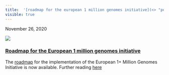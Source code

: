 ```yaml
---
title:  '[roadmap for the european 1 million genomes initiative](<> "permalink for roadmap for the european 1 million genomes initiative")'
visible: true
---
```

    

November 26, 2020

[![](/assets/img/logos/icon-share-twitter.png)](<https://twitter.com/share?url=https://nbis.se/news/2020/11/26/b1mg-roadmap/> "Tweet it!")

###  [Roadmap for the European 1 million genomes initiative](<> "Permalink for Roadmap for the European 1 million genomes initiative")

The [roadmap](</assets/doc/1MillionGenomesRoadmap2020-2022.pdf>) for the implementation of the European 1+ Million Genomes Initiative is now available. Further reading [here](<https://ec.europa.eu/digital-single-market/en/european-1-million-genomes-initiative>)
